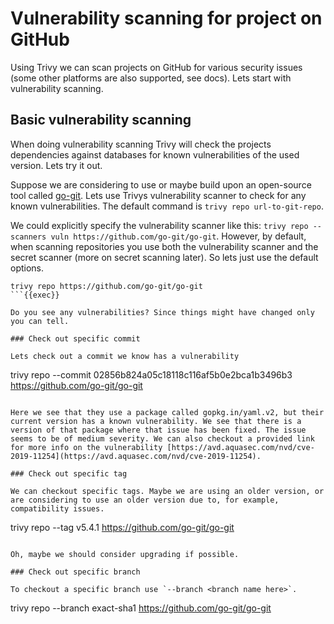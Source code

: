 # Vulnerability scanning for project on GitHub

Using Trivy we can scan projects on GitHub for various security issues (some other platforms are also supported, see docs). Lets start with vulnerability scanning.

## Basic vulnerability scanning

When doing vulnerability scanning Trivy will check the projects dependencies against databases for known vulnerabilities of the used version.
Lets try it out.

Suppose we are considering to use or maybe build upon an open-source tool called [go-git](https://github.com/go-git/go-git). Lets use Trivys vulnerability scanner to check for any known vulnerabilities. The default command is `trivy repo url-to-git-repo`.

We could explicitly specify the vulnerability scanner like this: `trivy repo --scanners vuln https://github.com/go-git/go-git`. However, by default, when scanning repositories you use both the vulnerability scanner and the secret scanner (more on secret scanning later). So lets just use the default options.

```
trivy repo https://github.com/go-git/go-git
```{{exec}}

Do you see any vulnerabilities? Since things might have changed only you can tell. 

### Check out specific commit

Lets check out a commit we know has a vulnerability

```
trivy repo --commit 02856b824a05c18118c116af5b0e2bca1b3496b3 https://github.com/go-git/go-git
```{{exec}}

Here we see that they use a package called gopkg.in/yaml.v2, but their current version has a known vulnerability. We see that there is a version of that package where that issue has been fixed. The issue seems to be of medium severity. We can also checkout a provided link for more info on the vulnerability [https://avd.aquasec.com/nvd/cve-2019-11254](https://avd.aquasec.com/nvd/cve-2019-11254). 

### Check out specific tag

We can checkout specific tags. Maybe we are using an older version, or are considering to use an older version due to, for example, compatibility issues. 

```
trivy repo --tag v5.4.1 https://github.com/go-git/go-git
```{{exec}}

Oh, maybe we should consider upgrading if possible.

### Check out specific branch

To checkout a specific branch use `--branch <branch name here>`.

```
trivy repo --branch exact-sha1 https://github.com/go-git/go-git
```{{exec}}
